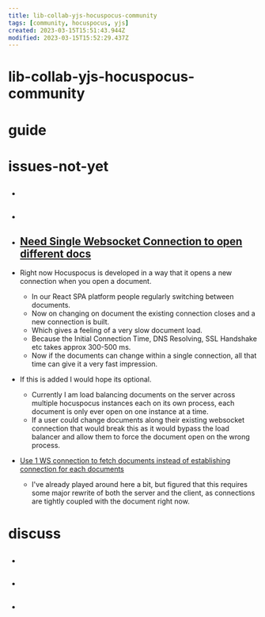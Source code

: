 ```yaml
---
title: lib-collab-yjs-hocuspocus-community
tags: [community, hocuspocus, yjs]
created: 2023-03-15T15:51:43.944Z
modified: 2023-03-15T15:52:29.437Z
---
```


# lib-collab-yjs-hocuspocus-community

# guide

# issues-not-yet
- ## 

- ## 

- ## [Need Single Websocket Connection to open different docs](https://github.com/ueberdosis/hocuspocus/issues/460)
- Right now Hocuspocus is developed in a way that it opens a new connection when you open a document. 
  - In our React SPA platform people regularly switching between documents. 
  - Now on changing on document the existing connection closes and a new connection is built. 
  - Which gives a feeling of a very slow document load. 
  - Because the Initial Connection Time, DNS Resolving, SSL Handshake etc takes approx 300-500 ms. 
  - Now if the documents can change within a single connection, all that time can give it a very fast impression.

- If this is added I would hope its optional.
  - Currently I am load balancing documents on the server across multiple hocuspocus instances each on its own process, each document is only ever open on one instance at a time.
  - If a user could change documents along their existing websocket connection that would break this as it would bypass the load balancer and allow them to force the document open on the wrong process.

- [Use 1 WS connection to fetch documents instead of establishing connection for each documents](https://github.com/ueberdosis/hocuspocus/issues/343)
  - I've already played around here a bit, but figured that this requires some major rewrite of both the server and the client, as connections are tightly coupled with the document right now.
# discuss
- ## 

- ## 

- ## 
